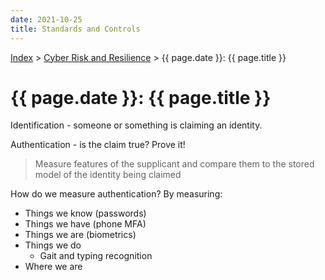 ```yaml
---
date: 2021-10-25
title: Standards and Controls
---
```


[Index](../../../index.md) > [Cyber Risk and Resilience](./index.md) > {{ page.date }}: {{ page.title }}

# {{ page.date }}: {{ page.title }}

<!--
Accellion - responsibility to disclose
-->

Identification - someone or something is claiming an identity.

Authentication - is the claim true? Prove it!

> Measure features of the supplicant and compare them to the stored model of the identity being claimed

How do we measure authentication? By measuring:

- Things we know (passwords)
- Things we have (phone MFA)
- Things we are (biometrics)
- Things we do
	- Gait and typing recognition
- Where we are
